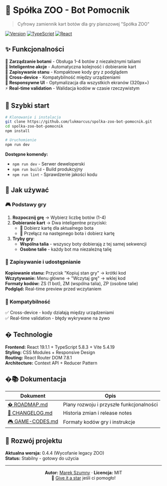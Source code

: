# 🦁 Spółka ZOO - Bot Pomocnik

> Cyfrowy zamiennik kart botów dla gry planszowej "Spółka ZOO"

[![Version](https://img.shields.io/badge/version-0.4.4-blue.svg)](./package.json)
[![TypeScript](https://img.shields.io/badge/TypeScript-5.8.3-blue.svg)](https://www.typescriptlang.org/)
[![React](https://img.shields.io/badge/React-19.1.1-blue.svg)](https://reactjs.org/)

## ✨ Funkcjonalności

🤖 **Zarządzanie botami** - Obsługa 1-4 botów z niezależnymi taliami  
🎯 **Inteligentne akcje** - Automatyczna kolejność i dobieranie kart  
💾 **Zapisywanie stanu** - Kompaktowe kody gry z podglądem  
🔗 **Cross-device** - Kompatybilność między urządzeniami  
📱 **Responsywne UI** - Optymalizacja dla wszystkich ekranów (320px+)  
⚡ **Real-time validation** - Walidacja kodów w czasie rzeczywistym

## 🚀 Szybki start

```bash
# Klonowanie i instalacja
git clone https://github.com/lukmarcus/spolka-zoo-bot-pomocnik.git
cd spolka-zoo-bot-pomocnik
npm install

# Uruchomienie
npm run dev
```

**Dostępne komendy:**

- `npm run dev` - Serwer deweloperski
- `npm run build` - Build produkcyjny
- `npm run lint` - Sprawdzenie jakości kodu

## 📖 Jak używać

### 🎮 Podstawy gry

1. **Rozpocznij grę** → Wybierz liczbę botów (1-4)
2. **Dobieranie kart** → Dwa inteligentne przyciski:
   - 🎯 Dobierz kartę dla aktualnego bota
   - 👥 Przełącz na następnego bota i dobierz kartę
3. **Tryby gry**:
   - **Wspólna talia** - wszyscy boty dobierają z tej samej sekwencji
   - **Osobne talie** - każdy bot ma niezależną talię

### 💾 Zapisywanie i udostępnianie

**Kopiowanie stanu:** Przycisk "Kopiuj stan gry" → krótki kod  
**Wczytywanie:** Menu główne → "Wczytaj grę" → wklej kod  
**Formaty kodów:** ZS (1 bot), ZM (wspólna talia), ZP (osobne talie)  
**Podgląd:** Real-time preview przed wczytaniem

### 🔗 Kompatybilność

✅ Cross-device - kody działają między urządzeniami  
✅ Real-time validation - błędy wykrywane na żywo

## �️ Technologie

**Frontend:** React 19.1.1 + TypeScript 5.8.3 + Vite 5.4.19  
**Styling:** CSS Modules + Responsive Design  
**Routing:** React Router DOM 7.8.1  
**Architecture:** Context API + Reducer Pattern

## �📚 Dokumentacja

| Dokument                          | Opis                                     |
| --------------------------------- | ---------------------------------------- |
| [� ROADMAP.md](ROADMAP.md)        | Plany rozwoju i przyszłe funkcjonalności |
| [📜 CHANGELOG.md](CHANGELOG.md)   | Historia zmian i release notes           |
| [🎮 GAME-CODES.md](GAME-CODES.md) | Formaty kodów gry i instrukcje           |

## 🤝 Rozwój projektu

**Aktualna wersja:** 0.4.4 (Wycofanie legacy ZOO)  
**Status:** Stabilny - gotowy do użycia

---

<div align="center">

**Autor:** [Marek Szumny](https://github.com/lukmarcus) · **Licencja:** MIT  
🌟 [Give it a star](https://github.com/lukmarcus/spolka-zoo-bot-pomocnik) jeśli ci pomogło!

</div>

